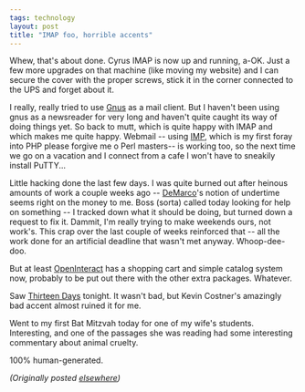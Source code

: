 ```yaml
---
tags: technology
layout: post
title: "IMAP foo, horrible accents"
---
```




<p>Whew, that's about done. Cyrus IMAP is now up and
running, a-OK. Just a few more upgrades on that machine
(like moving my website) and I can secure the cover with the
proper screws, stick it in the corner connected to the UPS
and forget about it.

<p>I really, really tried to use <a
href="http://my.gnus.org/">Gnus</a> as a mail client. But
I haven't been using gnus as a newsreader for very long and
haven't quite caught its way of doing things yet. So back to
mutt, which is quite happy with IMAP and which makes me
quite happy. Webmail -- using <a
href="http://www.horde.org/imp/">IMP</a>, which is my first
foray into PHP please forgive me o Perl masters-- is working
too, so the next time we go on a vacation and I connect from
a cafe I won't have to sneakily install PuTTY...

<p>Little hacking done the last few days. I was quite burned
out after heinous amounts of work a couple weeks ago -- <a
href="http://www1.fatbrain.com/asp/bookinfo/bookinfo.asp?theisbn=0932633439">DeMarco</a>'s
notion of undertime seems right on the money to me. Boss
(sorta) called today looking for help on something -- I
tracked down what it should be doing, but turned down a
request to fix it. Dammit, I'm really trying to make
weekends ours, not work's. This crap over the
last couple of weeks reinforced that -- all the work done
for an artificial deadline that wasn't met anyway.
Whoop-dee-doo.

<p>But at least <a href="http://www.advogato.org/proj/OpenInteract/">OpenInteract</a> has a shopping
cart and simple catalog system now, probably to be put out
there with the other extra packages. Whatever.

<p>Saw <a href="http://us.imdb.com/Title?0146309">Thirteen
Days</a> tonight. It wasn't bad, but Kevin Costner's
amazingly bad accent almost ruined it for me.

<p>Went to my first Bat Mitzvah today for one of my wife's
students. Interesting, and one of the passages she was
reading had some interesting commentary about animal
cruelty.

<p>100% human-generated.

<p><em>(Originally posted <a href="http://www.advogato.org/person/cwinters/diary.html?start=71">elsewhere</a>)</em></p>


